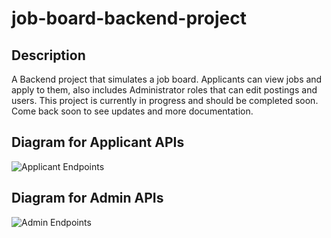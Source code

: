 # job-board-backend-project

## Description
A Backend project that simulates a job board. Applicants can view jobs and apply to them, also includes Administrator roles that can edit postings and users.
This project is currently in progress and should be completed soon. Come back soon to see updates and more documentation.

## Diagram for Applicant APIs
![Applicant Endpoints](https://github.com/davisshriver/job-board-backend-project/assets/18060803/5e0ceb55-237a-449b-8803-92302b0f55b7)


## Diagram for Admin APIs
![Admin Endpoints](https://github.com/davisshriver/job-board-backend-project/assets/18060803/036f8268-cb11-4202-a772-1993791964d6)

